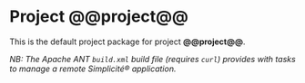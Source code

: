 Project @@project@@
==================

This is the default project package for project **@@project@@**.

_NB: The Apache ANT `build.xml` build file (requires `curl`) provides with tasks to manage a remote Simplicit&eacute;&reg; application._
